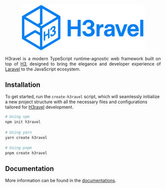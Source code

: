 <p align="center"><a href="https://h3ravel.toneflix.net" target="_blank"><img src="https://raw.githubusercontent.com/h3ravel/assets/refs/heads/main/logo-full.svg" width="400" alt="H3ravel Logo"></a></p>

<p align="justify">H3ravel is a modern TypeScript runtime-agnostic web framework built on top of <a href="https://h3.dev" target="_blank">H3</a>, designed to bring the elegance and developer experience of <a href="https://laravel.com" target="_blank">Laravel</a> to the JavaScript ecosystem.</p>

## Installation

To get started, run the `create-h3ravel` script, which will seamlessly initialize a new project structure with all the necessary files and configurations tailored for [H3ravel](https://h3ravel.toneflix.net) development.

```sh
# Using npm
npm init h3ravel

# Using yarn
yarn create h3ravel

# Using pnpm
pnpm create h3ravel
```

## Documentation

More information can be found in the [documentations](#!).
